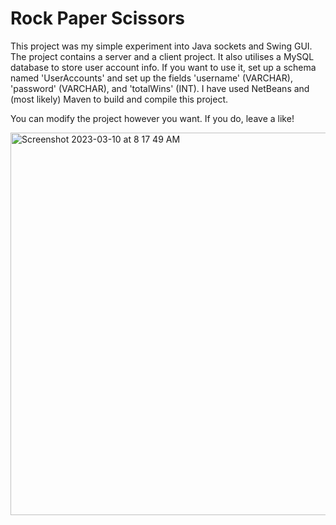 # Rock Paper Scissors
This project was my simple experiment into Java sockets and Swing GUI.
The project contains a server and a client project.
It also utilises a MySQL database to store user account info. If you want to use it, set up a schema named 'UserAccounts' and set up the fields 'username' (VARCHAR), 'password' (VARCHAR), and 'totalWins' (INT).
I have used NetBeans and (most likely) Maven to build and compile this project.

You can modify the project however you want. If you do, leave a like!

<img width="612" alt="Screenshot 2023-03-10 at 8 17 49 AM" src="https://github.com/DonCrafts1/rps/assets/24728602/2c1579f3-6dfa-4046-8486-7177fed3871c">
